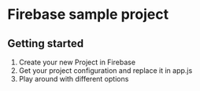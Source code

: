 # Firebase sample project

## Getting started
1. Create your new Project in Firebase
1. Get your project configuration and replace it in app.js
1. Play around with different options

